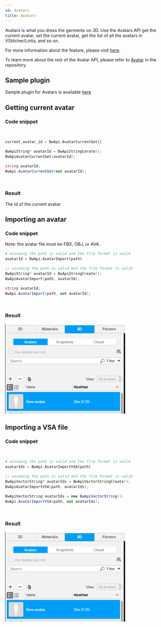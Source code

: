 ```yaml
---
id: Avatars
title: Avatars
---
```

Avatars is what you dress the garments on 3D. Use the Avatars API get the current avatar, set the current avatar, get the list of all the avatars in VStitcher/Lotta, and so on.

For more information about the feature, please visit <a href="https://support.browzwear.com/VStitcher/Avatars/avatars.htm" target="_blank">here</a>.

To learn more about the rest of the Avatar API, please refer to <a href="https://gitlab.com/browzwear/share/open-platform/client-api/-/blob/master/BWPlugin/include/General/BWPluginAPI_Avatar.h" target="_blank">Avatar</a> in the repository.

## Sample plugin
Sample plugin for Avatars is available <a href="https://gitlab.com/browzwear/share/open-platform/client-api/-/tree/master/sample-plugins/python/Avatar" target="_blank">here</a>

## Getting current avatar 

### Code snippet

<br/>
<!--DOCUSAURUS_CODE_TABS-->

<!--Python-->
```python
current_avatar_id = BwApi.AvatarCurrentGet()
```
<!--C++-->
```cpp
BwApiString* avatarId = BwApiStringCerate();
BwApiAvatarCurrentGet(avatarId);
```
<!--C#-->
```csharp
string avatarId;
BwApi.AvatarCurrentGet(out avatarId);
```
<!--END_DOCUSAURUS_CODE_TABS-->

<br/>

### Result
The id of the current avatar

## Importing an avatar

### Code snippet

Note: the avatar file must be FBX, OBJ, or AVA.
<br/>
<!--DOCUSAURUS_CODE_TABS-->

<!--Python-->
```python
# assuming the path is valid and the file format is valid
avatarId = BwApi.AvatarImport(path)
```
<!--C++-->
```cpp
// assuming the path is valid and the file format is valid
BwApiString* avatarId = BwApiStringCreate();
BwApiAvatarImport(path, avatarId);
```
<!--C#-->
```csharp
string avatarId;
BwApi.AvatarImport(path, out avatarId);
```
<!--END_DOCUSAURUS_CODE_TABS-->

<br/>

### Result
![](../assets/avatar/import-avatar.png)

## Importing a VSA file

### Code snippet

<br/>
<!--DOCUSAURUS_CODE_TABS-->

<!--Python-->
```python
# assuming the path is valid and the file format is valid
avatarIds = BwApi.AvatarImportVSA(path)
```
<!--C++-->
```cpp
// assuming the path is valid and the file format is valid
BwApiVectorString* avatarIds = BwApiVectorStringCreate();
BwApiAvatarImportVSA(path, avatarIds);
```
<!--C#-->
```csharp
BwApiVectorString avatarIds = new BwApiVectorString();
BwApi.AvatarImportVSA(path, out avatarIds);
```
<!--END_DOCUSAURUS_CODE_TABS-->

<br/>

### Result
![](../assets/avatar/import-avatar.png)
